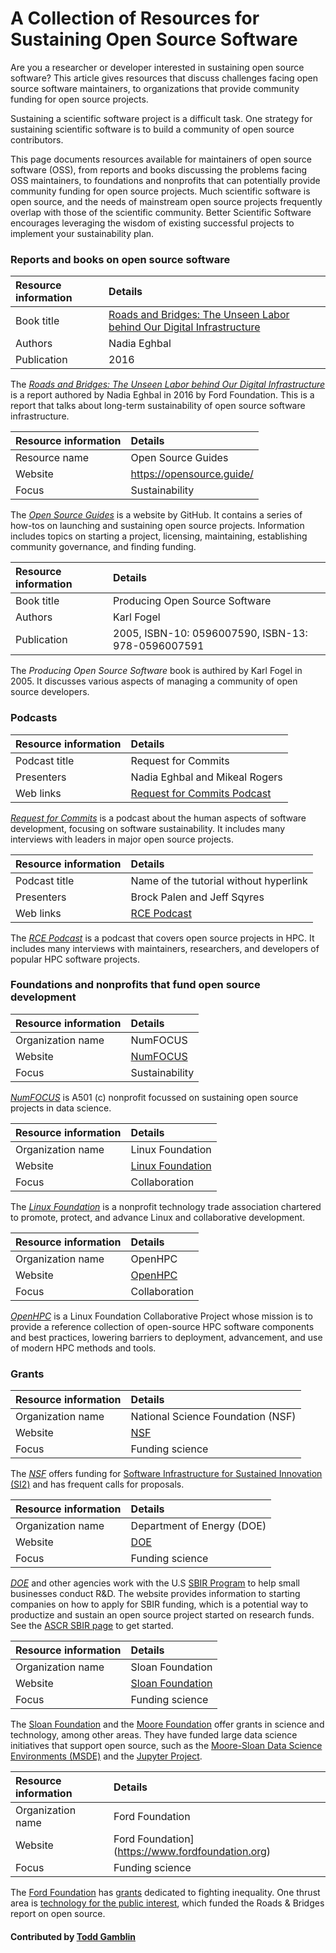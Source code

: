 # A Collection of Resources for Sustaining Open Source Software
<!-- deck start -->
Are you a researcher or developer interested in sustaining open source software? This article gives resources that discuss challenges facing open source software maintainers, to organizations that provide community funding for open source projects.
<!-- deck end -->

Sustaining a scientific software project is a difficult task.  One
strategy for sustaining scientific software is to build a community of
open source contributors.  

This page documents resources available for maintainers of open source
software (OSS), from reports and books discussing the problems facing OSS
maintainers, to foundations and nonprofits that can potentially provide
community funding for open source projects.  Much scientific software is
open source, and the needs of mainstream open source projects frequently
overlap with those of the scientific community.  Better Scientific
Software encourages leveraging the wisdom of existing successful projects
to implement your sustainability plan.


### Reports and books on open source software

Resource information | Details 
:--- | :--- 
Book title | [Roads and Bridges: The Unseen Labor behind Our Digital Infrastructure](https://www.fordfoundation.org/library/reports-and-studies/roads-and-bridges-the-unseen-labor-behind-our-digital-infrastructure/)
Authors | Nadia Eghbal
Publication | 2016

The *[Roads and Bridges: The Unseen Labor behind Our Digital Infrastructure](https://www.fordfoundation.org/library/reports-and-studies/roads-and-bridges-the-unseen-labor-behind-our-digital-infrastructure/)* is a report authored by Nadia Eghbal in 2016 by Ford Foundation. This is a report that talks about long-term sustainability of open source software infrastructure.

Resource information | Details 
:--- | :--- 
Resource name | Open Source Guides
Website | https://opensource.guide/
Focus | Sustainability

The *[Open Source Guides](https://opensource.guide/)* is a website by GitHub. It contains a series of how-tos on launching and sustaining open source projects. Information includes topics on starting a project, licensing, maintaining, establishing community governance, and finding funding.

Resource information | Details 
:--- | :--- 
Book title | Producing Open Source Software
Authors | Karl Fogel
Publication | 2005, ISBN-10: 0596007590, ISBN-13: 978-0596007591

The *Producing Open Source Software* book is authired by Karl Fogel in 2005. It discusses various aspects of managing a community of open source developers.

### Podcasts

Resource information | Details 
:--- | :--- 
Podcast title  | Request for Commits 
Presenters | Nadia Eghbal and Mikeal Rogers
Web links | [Request for Commits Podcast](https://changelog.com/rfc)

*[Request for Commits](https://changelog.com/rfc)* is a podcast about the human aspects of software development, focusing on software sustainability. It includes many interviews with leaders in major open source projects.

Resource information | Details 
:--- | :--- 
Podcast title  | Name of the tutorial without hyperlink 
Presenters | Brock Palen and Jeff Sqyres
Web links | [RCE Podcast](http://www.rce-cast.com/)

The *[RCE Podcast](http://www.rce-cast.com/)* is a podcast that covers open source projects in HPC. It includes many interviews with maintainers, researchers, and developers of popular HPC software projects. 

### Foundations and nonprofits that fund open source development
Resource information | Details 
:--- | :--- 
Organization name | NumFOCUS
Website | [NumFOCUS](http://www.numfocus.org/)
Focus | Sustainability

*[NumFOCUS](http://www.numfocus.org/)* is A501 (c) nonprofit focussed on sustaining open source projects in data science.

Resource information | Details 
:--- | :--- 
Organization name | Linux Foundation
Website | [Linux Foundation](https://www.linuxfoundation.org/)
Focus | Collaboration

The *[Linux Foundation](https://www.linuxfoundation.org/)* is a nonprofit technology trade association chartered to promote, protect, and advance Linux and collaborative development.

Resource information | Details 
:--- | :--- 
Organization name | OpenHPC
Website | [OpenHPC](https://openhpc.community)
Focus | Collaboration

*[OpenHPC](https://openhpc.community)* is a Linux Foundation Collaborative Project whose mission is to provide a reference collection of open-source HPC software components and best practices, lowering barriers to deployment, advancement, and use of modern HPC methods and tools.


### Grants

Resource information | Details 
:--- | :--- 
Organization name | National Science Foundation (NSF)
Website | [NSF](https://www.nsf.gov)
Focus | Funding science

The *[NSF](https://www.nsf.gov)* offers funding for [Software Infrastructure for Sustained Innovation (SI2)](https://www.nsf.gov/pubs/2016/nsf16532/nsf16532.htm) and has frequent calls for proposals.

Resource information | Details 
:--- | :--- 
Organization name | Department of Energy (DOE)
Website | [DOE](https://energy.gov/)
Focus | Funding science

*[DOE](https://energy.gov/)* and other agencies work with the U.S [SBIR Program](https://www.sbir.gov/) to help small businesses conduct R&D. The website provides information to starting companies on how to apply for SBIR funding, which is a potential way to productize and sustain an open source project started on research funds. See the [ASCR SBIR page](https://science.energy.gov/sbir/) to get started.

Resource information | Details 
:--- | :--- 
Organization name | Sloan Foundation
Website | [Sloan Foundation](https://sloan.org/)
Focus | Funding science

The [Sloan Foundation](https://sloan.org/) and the [Moore Foundation](https://www.moore.org/) offer grants in science and technology, among other areas. They have funded large data science initiatives that support open source, such as the [Moore-Sloan Data Science Environments (MSDE)](http://msdse.org/) and the [Jupyter Project](https://blog.jupyter.org/new-funding-for-jupyter-12009a836867).

Resource information | Details 
:--- | :--- 
Organization name | Ford Foundation
Website | Ford Foundation](https://www.fordfoundation.org)
Focus | Funding science

The [Ford Foundation](https://www.fordfoundation.org) has [grants](https://www.fordfoundation.org/work/our-grants/) dedicated to fighting inequality. One thrust area is [technology for the public interest](https://www.fordfoundation.org/work/challenging-inequality/), which funded the Roads & Bridges report on open source.

#### Contributed by [Todd Gamblin](https://github.com/tgamblin)

<!---
Publish: yes
Categories: Collaboration
Topics: Licensing, Strategies for more effective teams, Funding sources and programs
Tags: document, website, book, organization, funding-program, funding-agency
Level: 2
Prerequisites: defaults
Aggregate: none
--->
